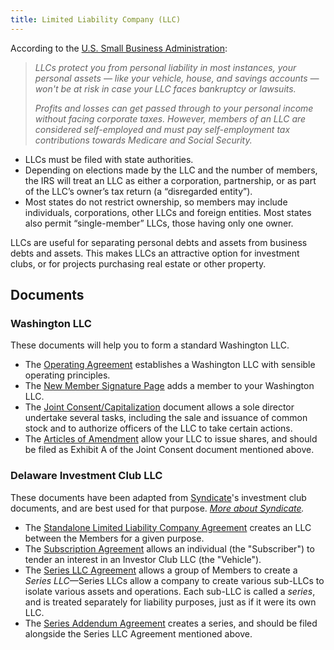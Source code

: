 ```yaml
---
title: Limited Liability Company (LLC)
---
```


According to the [U.S. Small Business Administration](https://www.sba.gov/business-guide/launch-your-business/choose-business-structure):

> _LLCs protect you from personal liability in most instances, your personal assets — like your vehicle, house, and savings accounts — won't be at risk in case your LLC faces bankruptcy or lawsuits._
>
> _Profits and losses can get passed through to your personal income without facing corporate taxes. However, members of an LLC are considered self-employed and must pay self-employment tax contributions towards Medicare and Social Security._

- LLCs must be filed with state authorities.
- Depending on elections made by the LLC and the number of members, the IRS will treat an LLC as either a corporation, partnership, or as part of the LLC’s owner’s tax return (a “disregarded entity”).
- Most states do not restrict ownership, so members may include individuals, corporations, other LLCs and foreign entities. Most states also permit “single-member” LLCs, those having only one owner.

LLCs are useful for separating personal debts and assets from business debts and assets. This makes LLCs an attractive option for investment clubs, or for projects purchasing real estate or other property.

## Documents

### Washington LLC

These documents will help you to form a standard Washington LLC.

- The [Operating Agreement](/legal/llcs/washington/operating-agreement.md) establishes a Washington LLC with sensible operating principles.
- The [New Member Signature Page](/legal/llcs/washington/new-member.md) adds a member to your Washington LLC.
- The [Joint Consent/Capitalization](/legal/llcs/washington/capitalization.md) document allows a sole director undertake several tasks, including the sale and issuance of common stock and to authorize officers of the LLC to take certain actions.
- The [Articles of Amendment](/legal/llcs/washington/amendment.md) allow your LLC to issue shares, and should be filed as Exhibit A of the Joint Consent document mentioned above.

### Delaware Investment Club LLC

These documents have been adapted from [Syndicate](https://syndicate.io)'s investment club documents, and are best used for that purpose. _[More about Syndicate](/legal/llcs/investment-club/README.md)._

- The [Standalone Limited Liability Company Agreement](/legal/llcs/investment-club/LLC-standalone.md) creates an LLC between the Members for a given purpose.
- The [Subscription Agreement](/legal/llcs/investment-club/investment-club.md) allows an individual (the "Subscriber") to tender an interest in an Investor Club LLC (the "Vehicle").
- The [Series LLC Agreement](/legal/llcs/investment-club/operating-agreement-investment-club-series-LLC.md) allows a group of Members to create a _Series LLC_—Series LLCs allow a company to create various sub-LLCs to isolate various assets and operations. Each sub-LLC is called a _series_, and is treated separately for liability purposes, just as if it were its own LLC.
- The [Series Addendum Agreement](/legal/llcs/investment-club/series-addendum-agreement.md) creates a series, and should be filed alongside the Series LLC Agreement mentioned above.

